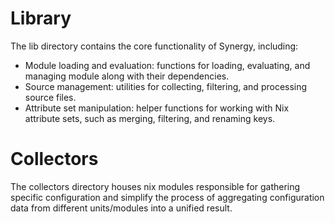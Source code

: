 # Library

The lib directory contains the core functionality of Synergy, including:

- Module loading and evaluation: functions for loading, evaluating, and managing module along with their dependencies.
- Source management: utilities for collecting, filtering, and processing source files.
- Attribute set manipulation: helper functions for working with Nix attribute sets, such as merging, filtering, and renaming keys.

# Collectors

The collectors directory houses nix modules responsible for gathering specific configuration and simplify the process of aggregating configuration data from different units/modules into a unified result.
